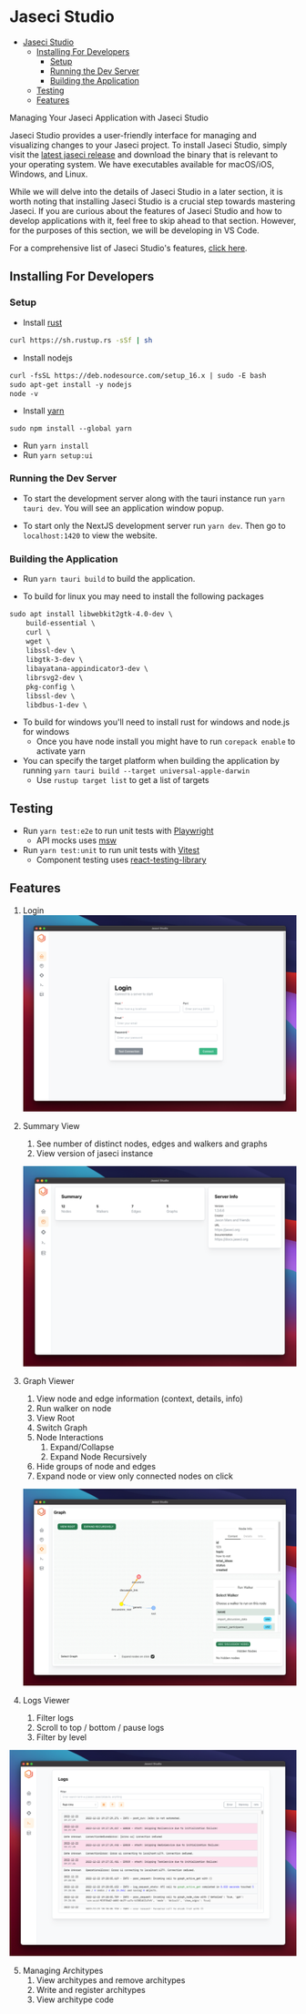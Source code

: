 # Jaseci Studio

- [Jaseci Studio](#jaseci-studio)
  - [Installing For Developers](#installing-for-developers)
    - [Setup](#setup)
    - [Running the Dev Server](#running-the-dev-server)
    - [Building the Application](#building-the-application)
  - [Testing](#testing)
  - [Features](#features)

Managing Your Jaseci Application with Jaseci Studio

Jaseci Studio provides a user-friendly interface for managing and visualizing changes to your Jaseci project. To install Jaseci Studio, simply visit the [latest jaseci release](https://github.com/Jaseci-Labs/jaseci/releases/latest) and download the binary that is relevant to your operating system. We have executables available for macOS/iOS, Windows, and Linux.

While we will delve into the details of Jaseci Studio in a later section, it is worth noting that installing Jaseci Studio is a crucial step towards mastering Jaseci. If you are curious about the features of Jaseci Studio and how to develop applications with it, feel free to skip ahead to that section. However, for the purposes of this section, we will be developing in VS Code.

For a comprehensive list of Jaseci Studio's features, [click here](https://github.com/Jaseci-Labs/jaseci/blob/main/jaseci_studio/features.md).

## Installing For Developers

### Setup

- Install [rust](https://www.rust-lang.org/learn/get-started)
```bash
curl https://sh.rustup.rs -sSf | sh
```
- Install nodejs
```
curl -fsSL https://deb.nodesource.com/setup_16.x | sudo -E bash
sudo apt-get install -y nodejs
node -v
```
- Install [yarn](https://classic.yarnpkg.com/lang/en/docs/install/)
```
sudo npm install --global yarn
```
- Run `yarn install`
- Run `yarn setup:ui`

### Running the Dev Server

- To start the development server along with the tauri instance run `yarn tauri dev`. You will see an application window popup.

- To start only the NextJS development server run `yarn dev`. Then go to `localhost:1420` to view the website.

### Building the Application

- Run `yarn tauri build` to build the application.

- To build for linux you may need to install the following packages

```
sudo apt install libwebkit2gtk-4.0-dev \
    build-essential \
    curl \
    wget \
    libssl-dev \
    libgtk-3-dev \
    libayatana-appindicator3-dev \
    librsvg2-dev \
    pkg-config \
    libssl-dev \
    libdbus-1-dev \
```

- To build for windows you'll need to install rust for windows and node.js for windows
  - Once you have node install you might have to run `corepack enable` to activate yarn
- You can specify the target platform when building the application by running `yarn tauri build --target universal-apple-darwin`
  - Use `rustup target list` to get a list of targets

## Testing

- Run `yarn test:e2e` to run unit tests with [Playwright](https://playwright.dev/)
  - API mocks uses [msw](https://mswjs.io/)
- Run `yarn test:unit` to run unit tests with [Vitest](https://vitest.dev/)
  - Component testing uses [react-testing-library](https://testing-library.com/docs/react-testing-library/intro)

## Features

1. Login
   ![login view](/docs/static/img/studio-features/login.png)

2. Summary View
   1. See number of distinct nodes, edges and walkers and graphs
   2. View version of jaseci instance

   ![summary view](/docs/static/img/studio-features/summary_view.png)

3. Graph Viewer
   1. View node and edge information (context, details, info)
   2. Run walker on node
   3. View Root
   4. Switch Graph
   5. Node Interactions
      1. Expand/Collapse
      2. Expand Node Recursively
   6. Hide groups of node and edges
   7. Expand node or view only connected nodes on click

   ![graph viewer](/docs/static/img/studio-features/graph_viewer.png)

4. Logs Viewer
   1. Filter logs
   2. Scroll to top / bottom / pause logs
   3. Filter by level

  ![logs viewer](/docs/static/img/studio-features/logs_viewer.png)

5. Managing Architypes
   1. View architypes and remove architypes
   2. Write and register architypes
   3. View architype code




